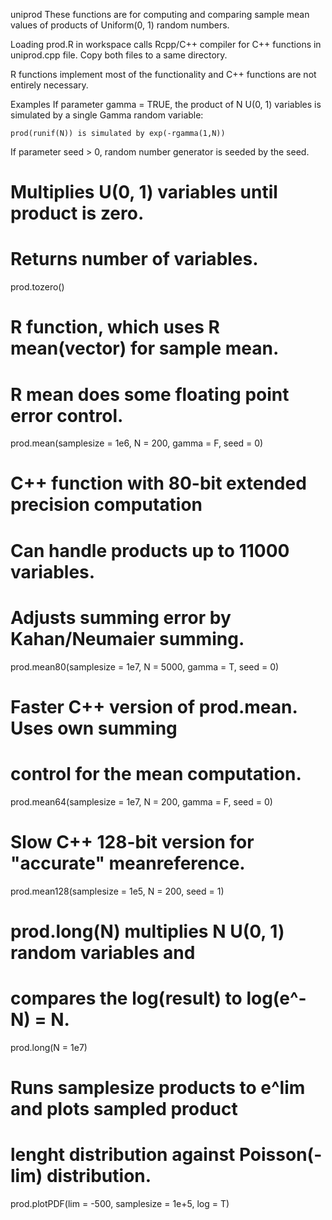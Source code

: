 uniprod
These functions are for computing and comparing sample mean values of products of Uniform(0, 1) random numbers.

Loading prod.R in workspace calls Rcpp/C++ compiler for C++ functions in uniprod.cpp file. Copy both files to a same directory.

R functions implement most of the functionality and C++ functions are not entirely necessary.

Examples
If parameter gamma = TRUE, the product of N U(0, 1) variables is simulated by a single Gamma random variable:

    prod(runif(N)) is simulated by exp(-rgamma(1,N))
If parameter seed > 0, random number generator is seeded by the seed.

# Multiplies U(0, 1) variables until product is zero.
# Returns number of variables.
prod.tozero()

# R function, which uses R mean(vector) for sample mean.
# R mean does some floating point error control.
prod.mean(samplesize = 1e6, N = 200, gamma = F, seed = 0)

# C++ function with 80-bit extended precision computation
# Can handle products up to 11000 variables.
# Adjusts summing error by Kahan/Neumaier summing.
prod.mean80(samplesize = 1e7, N = 5000, gamma = T, seed = 0)

# Faster C++ version of prod.mean. Uses own summing 
# control for the mean computation. 
prod.mean64(samplesize = 1e7, N = 200, gamma = F, seed = 0)

# Slow C++ 128-bit version for "accurate" meanreference.
prod.mean128(samplesize = 1e5, N = 200, seed = 1)

# prod.long(N) multiplies N U(0, 1) random variables and
# compares the log(result) to log(e^-N) = N.
prod.long(N = 1e7)

# Runs samplesize products to e^lim and plots sampled product
# lenght distribution against Poisson(-lim) distribution.
prod.plotPDF(lim = -500, samplesize = 1e+5, log = T)
